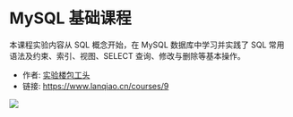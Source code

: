 # MySQL 基础课程

本课程实验内容从 SQL 概念开始，在 MySQL 数据库中学习并实践了 SQL 常用语法及约束、索引、视图、SELECT 查询、修改与删除等基本操作。

- 作者: [实验楼包工头](https://www.lanqiao.cn/users/20418/)
- 链接: https://www.lanqiao.cn/courses/9

![](https://doc.shiyanlou.com/courses/byscript-20211222-1640137080469)
